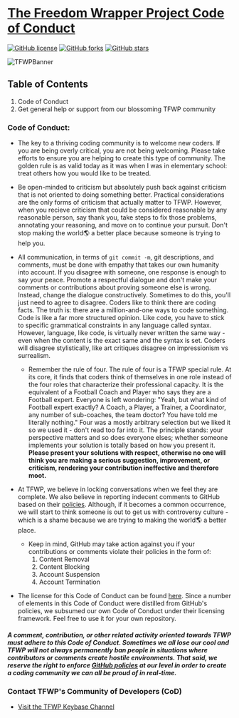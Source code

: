 # [The Freedom Wrapper Project Code of Conduct](https://github.com/mdbench/The-Freedom-Wrapper-Project/blob/master/README.md)
[![GitHub license](https://img.shields.io/github/license/mdbench/The-Freedom-Wrapper-Project?style=for-the-badge)](https://github.com/mdbench/The-Freedom-Wrapper-Project/blob/master/LICENSE) [![GitHub forks](https://img.shields.io/github/forks/mdbench/The-Freedom-Wrapper-Project?style=for-the-badge)](https://github.com/mdbench/The-Freedom-Wrapper-Project/network) [![GitHub stars](https://img.shields.io/github/stars/mdbench/The-Freedom-Wrapper-Project?style=for-the-badge)](https://github.com/mdbench/The-Freedom-Wrapper-Project/stargazers)

![TFWPBanner](https://raw.githubusercontent.com/mdbench/The-Freedom-Wrapper-Project/master/TFWPLogo.png)

## Table of Contents
1. Code of Conduct
2. Get general help or support from our blossoming TFWP community

### Code of Conduct:
- The key to a thriving coding community is to welcome new coders. If you are being overly critical, you are not being welcoming. Please take efforts to ensure you are helping to create this type of community. The golden rule is as valid today as it was when I was in elementary school: treat others how you would like to be treated. 

- Be open-minded to criticism but absolutely push back against criticism that is not oriented to doing something better. Practical considerations are the only forms of criticism that actually matter to TFWP. However, when you recieve criticism that could be considered reasonable by any reasonable person, say thank you, take steps to fix those problems, annotating your reasoning, and move on to continue your pursuit. Don't stop making the world🌎 a better place because someone is trying to help you.

- All communication, in terms of `git commit -m`, git descriptions, and comments, must be done with empathy that takes our own humanity into account. If you disagree with someone, one response is enough to say your peace. Promote a respectful dialogue and don't make your comments or contributions about proving someone else is wrong. Instead, change the dialogue constructively. Sometimes to do this, you'll just need to agree to disagree. Coders like to think there are coding facts. The truth is: there are a million-and-one ways to code something. Code is like a far more structured opinion. Like code, you have to stick to specific grammatical constraints in any language called syntax. However, language, like code, is virtually never written the same way - even when the content is the exact same and the syntax is set. Coders will disagree stylistically, like art critiques disagree on impressionism vs surrealism.

	- Remember the rule of four. The rule of four is a TFWP special rule. At its core, it finds that coders think of themselves in one role instead of the four roles that characterize their professional capacity. It is the equivalent of a Football Coach and Player who says they are a Football expert. Everyone is left wondering: "Yeah, but what kind of Football expert exactly? A Coach, a Player, a Trainer, a Coordinator, any number of sub-coaches, the team doctor? You have told me literally nothing." Four was a mostly arbitrary selection but we liked it so we used it - don't read too far into it. The principle stands: your perspective matters and so does everyone elses; whether someone implements your solution is totally based on how you present it. **Please present your solutions with respect, otherwise no one will think you are making a serious suggestion, improvement, or criticism, rendering your contribution ineffective and therefore moot.**

- At TFWP, we believe in locking conversations when we feel they are complete. We also believe in reporting indecent comments to GitHub based on their [policies](https://docs.github.com/en/free-pro-team@latest/github/site-policy/github-community-guidelines#what-is-not-allowed). Although, if it becomes a common occurrence, we will start to think someone is out to get us with controversy culture - which is a shame because we are trying to making the world🌎 a better place.
	
	- Keep in mind, GitHub may take action against you if your contributions or comments violate their policies in the form of:
		1. Content Removal
		2. Content Blocking
		3. Account Suspension
		4. Account Termination
		
- The license for this Code of Conduct can be found [here](https://creativecommons.org/publicdomain/zero/1.0/). Since a number of elements in this Code of Conduct were distilled from GitHub's policies, we subsumed our own Code of Conduct under their licensing framework. Feel free to use it for your own repository.

##### A comment, contribution, or other related activity oriented towards TFWP must adhere to this Code of Conduct. Sometimes we all lose our cool and TFWP will not always permanently ban people in situations where contributors or comments create hostile environments. That said, we reserve the right to enforce **[GitHub policies](https://docs.github.com/en/free-pro-team@latest/github/site-policy/github-community-guidelines)** at our level in order to create a coding community we can all be proud of in real-time.   


### Contact TFWP's Community of Developers (CoD)

- [Visit the TFWP Keybase Channel](https://keybase.io/team/tfwp)

